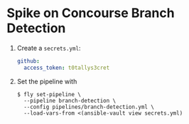 # Spike on Concourse Branch Detection

1. Create a `secrets.yml`:

    ```yaml
    github:
      access_token: t0tallys3cret
    ```

1. Set the pipeline with

    ```command
    $ fly set-pipeline \
      --pipeline branch-detection \
      --config pipelines/branch-detection.yml \
      --load-vars-from <(ansible-vault view secrets.yml)
    ```
